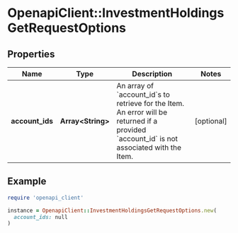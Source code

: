 # OpenapiClient::InvestmentHoldingsGetRequestOptions

## Properties

| Name | Type | Description | Notes |
| ---- | ---- | ----------- | ----- |
| **account_ids** | **Array&lt;String&gt;** | An array of &#x60;account_id&#x60;s to retrieve for the Item. An error will be returned if a provided &#x60;account_id&#x60; is not associated with the Item. | [optional] |

## Example

```ruby
require 'openapi_client'

instance = OpenapiClient::InvestmentHoldingsGetRequestOptions.new(
  account_ids: null
)
```


